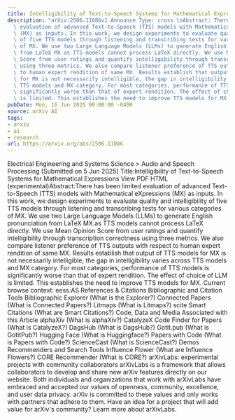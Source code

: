 ```yaml
---
title: Intelligibility of Text-to-Speech Systems for Mathematical Expressions
description: "arXiv:2506.11086v1 Announce Type: cross \nAbstract: There has been limited\
  \ evaluation of advanced Text-to-Speech (TTS) models with Mathematical eXpressions\
  \ (MX) as inputs. In this work, we design experiments to evaluate quality and intelligibility\
  \ of five TTS models through listening and transcribing tests for various categories\
  \ of MX. We use two Large Language Models (LLMs) to generate English pronunciation\
  \ from LaTeX MX as TTS models cannot process LaTeX directly. We use Mean Opinion\
  \ Score from user ratings and quantify intelligibility through transcription correctness\
  \ using three metrics. We also compare listener preference of TTS outputs with respect\
  \ to human expert rendition of same MX. Results establish that output of TTS models\
  \ for MX is not necessarily intelligible, the gap in intelligibility varies across\
  \ TTS models and MX category. For most categories, performance of TTS models is\
  \ significantly worse than that of expert rendition. The effect of choice of LLM\
  \ is limited. This establishes the need to improve TTS models for MX."
pubDate: Mon, 16 Jun 2025 00:00:00 -0400
source: arXiv AI
tags:
- arxiv
- ai
- research
url: https://arxiv.org/abs/2506.11086
---
```


Electrical Engineering and Systems Science > Audio and Speech Processing
[Submitted on 5 Jun 2025]
Title:Intelligibility of Text-to-Speech Systems for Mathematical Expressions
View PDF HTML (experimental)Abstract:There has been limited evaluation of advanced Text-to-Speech (TTS) models with Mathematical eXpressions (MX) as inputs. In this work, we design experiments to evaluate quality and intelligibility of five TTS models through listening and transcribing tests for various categories of MX. We use two Large Language Models (LLMs) to generate English pronunciation from LaTeX MX as TTS models cannot process LaTeX directly. We use Mean Opinion Score from user ratings and quantify intelligibility through transcription correctness using three metrics. We also compare listener preference of TTS outputs with respect to human expert rendition of same MX. Results establish that output of TTS models for MX is not necessarily intelligible, the gap in intelligibility varies across TTS models and MX category. For most categories, performance of TTS models is significantly worse than that of expert rendition. The effect of choice of LLM is limited. This establishes the need to improve TTS models for MX.
Current browse context:
eess.AS
References & Citations
Bibliographic and Citation Tools
Bibliographic Explorer (What is the Explorer?)
Connected Papers (What is Connected Papers?)
Litmaps (What is Litmaps?)
scite Smart Citations (What are Smart Citations?)
Code, Data and Media Associated with this Article
alphaXiv (What is alphaXiv?)
CatalyzeX Code Finder for Papers (What is CatalyzeX?)
DagsHub (What is DagsHub?)
Gotit.pub (What is GotitPub?)
Hugging Face (What is Huggingface?)
Papers with Code (What is Papers with Code?)
ScienceCast (What is ScienceCast?)
Demos
Recommenders and Search Tools
Influence Flower (What are Influence Flowers?)
CORE Recommender (What is CORE?)
arXivLabs: experimental projects with community collaborators
arXivLabs is a framework that allows collaborators to develop and share new arXiv features directly on our website.
Both individuals and organizations that work with arXivLabs have embraced and accepted our values of openness, community, excellence, and user data privacy. arXiv is committed to these values and only works with partners that adhere to them.
Have an idea for a project that will add value for arXiv's community? Learn more about arXivLabs.